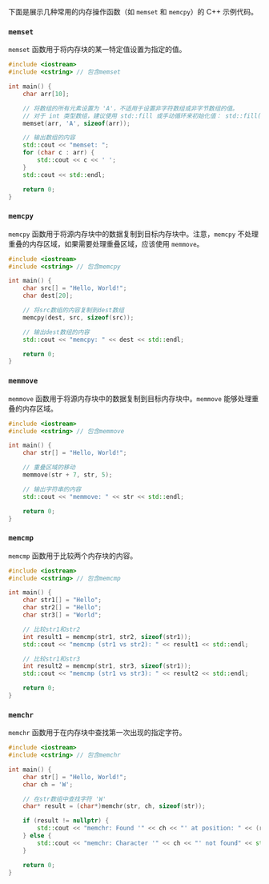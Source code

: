 下面是展示几种常用的内存操作函数（如 `memset` 和 `memcpy`）的 C++ 示例代码。

### `memset`
`memset` 函数用于将内存块的某一特定值设置为指定的值。

```cpp
#include <iostream>
#include <cstring> // 包含memset

int main() {
    char arr[10];

    // 将数组的所有元素设置为 'A'，不适用于设置非字符数组或非字节数组的值。
    // 对于 int 类型数组，建议使用 std::fill 或手动循环来初始化值： std::fill(arr, arr + 10, 5);
    memset(arr, 'A', sizeof(arr));

    // 输出数组的内容
    std::cout << "memset: ";
    for (char c : arr) {
        std::cout << c << ' ';
    }
    std::cout << std::endl;

    return 0;
}
```

### `memcpy`
`memcpy` 函数用于将源内存块中的数据复制到目标内存块中。注意，`memcpy` 不处理重叠的内存区域，如果需要处理重叠区域，应该使用 `memmove`。

```cpp
#include <iostream>
#include <cstring> // 包含memcpy

int main() {
    char src[] = "Hello, World!";
    char dest[20];

    // 将src数组的内容复制到dest数组
    memcpy(dest, src, sizeof(src));

    // 输出dest数组的内容
    std::cout << "memcpy: " << dest << std::endl;

    return 0;
}
```

### `memmove`
`memmove` 函数用于将源内存块中的数据复制到目标内存块中。`memmove` 能够处理重叠的内存区域。

```cpp
#include <iostream>
#include <cstring> // 包含memmove

int main() {
    char str[] = "Hello, World!";

    // 重叠区域的移动
    memmove(str + 7, str, 5);

    // 输出字符串的内容
    std::cout << "memmove: " << str << std::endl;

    return 0;
}
```

### `memcmp`
`memcmp` 函数用于比较两个内存块的内容。

```cpp
#include <iostream>
#include <cstring> // 包含memcmp

int main() {
    char str1[] = "Hello";
    char str2[] = "Hello";
    char str3[] = "World";

    // 比较str1和str2
    int result1 = memcmp(str1, str2, sizeof(str1));
    std::cout << "memcmp (str1 vs str2): " << result1 << std::endl;

    // 比较str1和str3
    int result2 = memcmp(str1, str3, sizeof(str1));
    std::cout << "memcmp (str1 vs str3): " << result2 << std::endl;

    return 0;
}
```

### `memchr`
`memchr` 函数用于在内存块中查找第一次出现的指定字符。

```cpp
#include <iostream>
#include <cstring> // 包含memchr

int main() {
    char str[] = "Hello, World!";
    char ch = 'W';

    // 在str数组中查找字符 'W'
    char* result = (char*)memchr(str, ch, sizeof(str));

    if (result != nullptr) {
        std::cout << "memchr: Found '" << ch << "' at position: " << (result - str) << std::endl;
    } else {
        std::cout << "memchr: Character '" << ch << "' not found" << std::endl;
    }

    return 0;
}
```